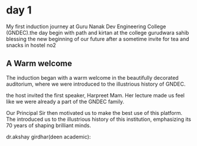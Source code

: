 # day 1
My first induction journey at Guru Nanak Dev Engineering College (GNDEC).the day begin with path and kirtan at the college gurudwara sahib blessing the new beginning of our future after a sometime invite for tea and snacks in hostel no2
## A Warm welcome ##
The induction began with a warm welcome in the beautifully decorated auditorium, where we were introduced to the illustrious history of GNDEC. 

the host invited the first speaker, Harpreet Mam. Her lecture made us feel like we were already a part of the GNDEC family.

Our Principal Sir then motivated us to make the best use of this platform. The  introduced us to the illustrious history of this institution, emphasizing its 70 years of shaping brilliant minds.

dr.akshay girdhar(deen academic):
